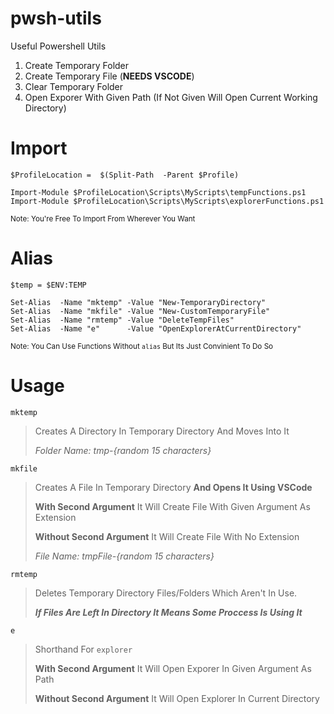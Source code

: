 

# pwsh-utils

Useful Powershell Utils

1. Create Temporary Folder
2. Create Temporary File (**NEEDS VSCODE**)
3. Clear Temporary Folder
4. Open Exporer With Given Path (If Not Given Will Open Current Working Directory)

# Import

    $ProfileLocation =  $(Split-Path  -Parent $Profile)
    
    Import-Module $ProfileLocation\Scripts\MyScripts\tempFunctions.ps1
    Import-Module $ProfileLocation\Scripts\MyScripts\explorerFunctions.ps1
   
<sup>Note: You're Free To Import From Wherever You Want</sup>

# Alias

    $temp = $ENV:TEMP
    
    Set-Alias  -Name "mktemp" -Value "New-TemporaryDirectory"
    Set-Alias  -Name "mkfile" -Value "New-CustomTemporaryFile"
    Set-Alias  -Name "rmtemp" -Value "DeleteTempFiles"
    Set-Alias  -Name "e"      -Value "OpenExplorerAtCurrentDirectory"
    
<sup>Note: You Can Use Functions Without `alias` But Its Just Convinient To Do So</sup>

# Usage

`mktemp`

> Creates A Directory In Temporary Directory And Moves Into It
> 
> *Folder Name: tmp-{random 15 characters}*

`mkfile`

> Creates A File In Temporary Directory **And Opens It Using VSCode**
> 
> **With Second Argument** It Will Create File With Given Argument As Extension
> 
> **Without Second Argument** It Will Create File With No Extension
> 
> *File Name: tmpFile-{random 15 characters}*

`rmtemp`

> Deletes Temporary Directory Files/Folders Which Aren't In Use.
> 
> ***If Files Are Left In Directory It Means Some Proccess Is Using It***

`e`

> Shorthand For `explorer` 
> 
> **With Second Argument** It Will Open Exporer In Given Argument As Path
> 
> **Without Second Argument** It Will Open Explorer In Current Directory
